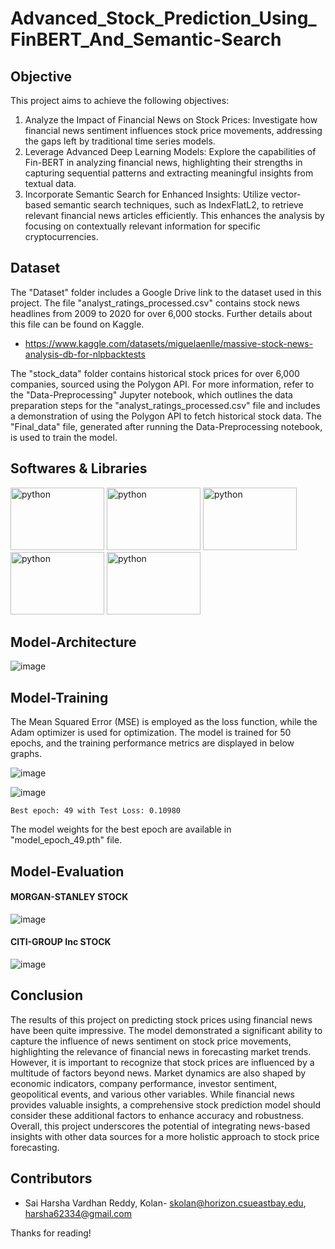 # Advanced_Stock_Prediction_Using_FinBERT_And_Semantic-Search

## **Objective**
This project aims to achieve the following objectives:
1.	Analyze the Impact of Financial News on Stock Prices: Investigate how financial news sentiment influences stock price movements, addressing the gaps left by traditional time series models.
2.	Leverage Advanced Deep Learning Models: Explore the capabilities of Fin-BERT in analyzing financial news, highlighting their strengths in capturing sequential patterns and extracting meaningful insights from textual data.
3.	Incorporate Semantic Search for Enhanced Insights: Utilize vector-based semantic search techniques, such as IndexFlatL2, to retrieve relevant financial news articles efficiently. This enhances the analysis by focusing on contextually relevant information for specific cryptocurrencies.

## **Dataset**
The "Dataset" folder includes a Google Drive link to the dataset used in this project. The file "analyst_ratings_processed.csv" contains stock news headlines from 2009 to 2020 for over 6,000 stocks. Further details about this file can be found on Kaggle.

- https://www.kaggle.com/datasets/miguelaenlle/massive-stock-news-analysis-db-for-nlpbacktests

The "stock_data" folder contains historical stock prices for over 6,000 companies, sourced using the Polygon API.
For more information, refer to the "Data-Preprocessing" Jupyter notebook, which outlines the data preparation steps for the "analyst_ratings_processed.csv" file and includes a demonstration of using the Polygon API to fetch historical stock data.
The "Final_data" file, generated after running the Data-Preprocessing notebook, is used to train the model.

## **Softwares & Libraries**
<img src="https://github.com/KolanHarsha/DDos-detection-Using-Machine-Learning/assets/110462466/ec05c02a-389a-4363-8b8c-9b1ba8ca28b0" alt="python" width="150" height="100">
<img src="https://github.com/user-attachments/assets/6dcda243-fcec-45d4-9d77-8d1107e96275" alt="python" width="150" height="100">
<img src="https://github.com/user-attachments/assets/0d094a07-6ebd-4b8e-9cb2-f0d44e69b98d" alt="python" width="150" height="100">
<img src="https://github.com/user-attachments/assets/9dc4de8c-ff82-4d41-ba1a-52fc2cd8f410" alt="python" width="150" height="100">
<img src="https://github.com/user-attachments/assets/9dc00b20-f474-48cd-ac7e-337fa39ce1db" alt="python" width="150" height="100">


## **Model-Architecture**

![image](https://github.com/user-attachments/assets/701c0645-f343-44db-9a8a-e2384fd2c5de)

## **Model-Training**

The Mean Squared Error (MSE) is employed as the loss function, while the Adam optimizer is used for optimization. The model is trained for 50 epochs, and the training performance metrics are displayed in below graphs.

![image](https://github.com/user-attachments/assets/9911145f-90d0-4ec9-a8b1-e87f9cd9678d)

![image](https://github.com/user-attachments/assets/2348eda6-145c-46e1-acc1-1ec18703dbd6)

    Best epoch: 49 with Test Loss: 0.10980

The model weights for the best epoch are available in "model_epoch_49.pth" file.

## **Model-Evaluation**

#### **MORGAN-STANLEY STOCK**

![image](https://github.com/user-attachments/assets/2679f584-627d-4ea1-a2f0-ca323f08947a)

#### **CITI-GROUP Inc STOCK**

![image](https://github.com/user-attachments/assets/e902def6-a1c0-40a6-b386-9c8ddeb896cf)

## **Conclusion**

The results of this project on predicting stock prices using financial news have been quite impressive. The model demonstrated a significant ability to capture the influence of news sentiment on stock price movements, highlighting the relevance of financial news in forecasting market trends. However, it is important to recognize that stock prices are influenced by a multitude of factors beyond news. Market dynamics are also shaped by economic indicators, company performance, investor sentiment, geopolitical events, and various other variables. While financial news provides valuable insights, a comprehensive stock prediction model should consider these additional factors to enhance accuracy and robustness. Overall, this project underscores the potential of integrating news-based insights with other data sources for a more holistic approach to stock price forecasting.

## **Contributors**
- Sai Harsha Vardhan Reddy, Kolan- skolan@horizon.csueastbay.edu, harsha62334@gmail.com

Thanks for reading!




